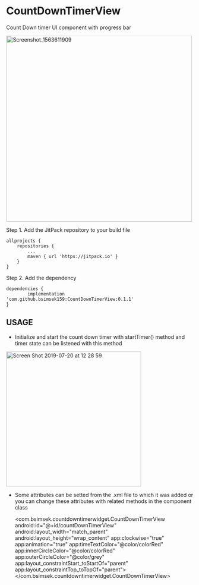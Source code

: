 # CountDownTimerView
Count Down timer UI component with progress bar

<img width="500" alt="Screenshot_1563611909" src="https://user-images.githubusercontent.com/25201275/61576994-32a11f00-aaea-11e9-8033-f3465c6f3638.png">

Step 1. Add the JitPack repository to your build file

	allprojects {
		repositories {
			...
			maven { url 'https://jitpack.io' }
		}
	}
 
Step 2. Add the dependency

	dependencies {
	        implementation 'com.github.bsimsek159:CountDownTimerView:0.1.1'
	}

## USAGE

 - Initialize and start the count down timer with startTimer() method and timer state can be listened with this method
 
<img width="363" alt="Screen Shot 2019-07-20 at 12 28 59" src="https://user-images.githubusercontent.com/25201275/61577004-451b5880-aaea-11e9-90f9-c1bdc6ca6a80.png">

 - Some attributes can be setted from the .xml file to which it was added or you can change these attributes with related methods in the component class
 
 
	<com.bsimsek.countdowntimerwidget.CountDownTimerView
            android:id="@+id/countDownTimerView"
            android:layout_width="match_parent"
            android:layout_height="wrap_content"
            app:clockwise="true"
            app:animation="true"
            app:timeTextColor="@color/colorRed"
            app:innerCircleColor="@color/colorRed"
            app:outerCircleColor="@color/grey"
            app:layout_constraintStart_toStartOf="parent"
            app:layout_constraintTop_toTopOf="parent">
    </com.bsimsek.countdowntimerwidget.CountDownTimerView>


